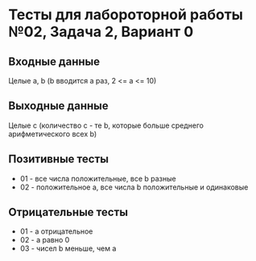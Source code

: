 # Тесты для лабороторной работы №02, Задача 2, Вариант 0

## Входные данные
Целые а, b (b вводится а раз, 2 <= a <= 10)

## Выходные данные
Целые c (количество c - те b, которые больше среднего арифметического всех b)

## Позитивные тесты
- 01 - все числа положительные, все b разные
- 02 - положительное а, все числа b положительные и одинаковые

## Отрицательные тесты
- 01 - а отрицательное
- 02 - a равно 0
- 03 - чисел b меньше, чем a